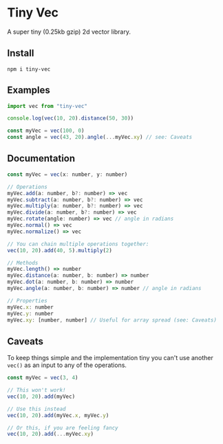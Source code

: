 # Tiny Vec

A super tiny (0.25kb gzip) 2d vector library.

## Install

```
npm i tiny-vec
```

## Examples

```js
import vec from "tiny-vec"

console.log(vec(10, 20).distance(50, 30))
```

```js
const myVec = vec(100, 0)
const angle = vec(43, 20).angle(...myVec.xy) // see: Caveats
```

## Documentation

```js
const myVec = vec(x: number, y: number)

// Operations
myVec.add(a: number, b?: number) => vec
myVec.subtract(a: number, b?: number) => vec
myVec.multiply(a: number, b?: number) => vec
myVec.divide(a: number, b?: number) => vec
myVec.rotate(angle: number) => vec // angle in radians
myVec.normal() => vec
myVec.normalize() => vec

// You can chain multiple operations together:
vec(10, 20).add(40, 5).multiply(2)

// Methods
myVec.length() => number
myVec.distance(a: number, b: number) => number
myVec.dot(a: number, b: number) => number
myVec.angle(a: number, b: number) => number // angle in radians

// Properties
myVec.x: number
myVec.y: number
myVec.xy: [number, number] // Useful for array spread (see: Caveats)
```

## Caveats

To keep things simple and the implementation tiny you can't use another `vec()` as an input to any of the operations.

```js
const myVec = vec(3, 4)

// This won't work!
vec(10, 20).add(myVec)

// Use this instead
vec(10, 20).add(myVec.x, myVec.y)

// Or this, if you are feeling fancy
vec(10, 20).add(...myVec.xy)
```
